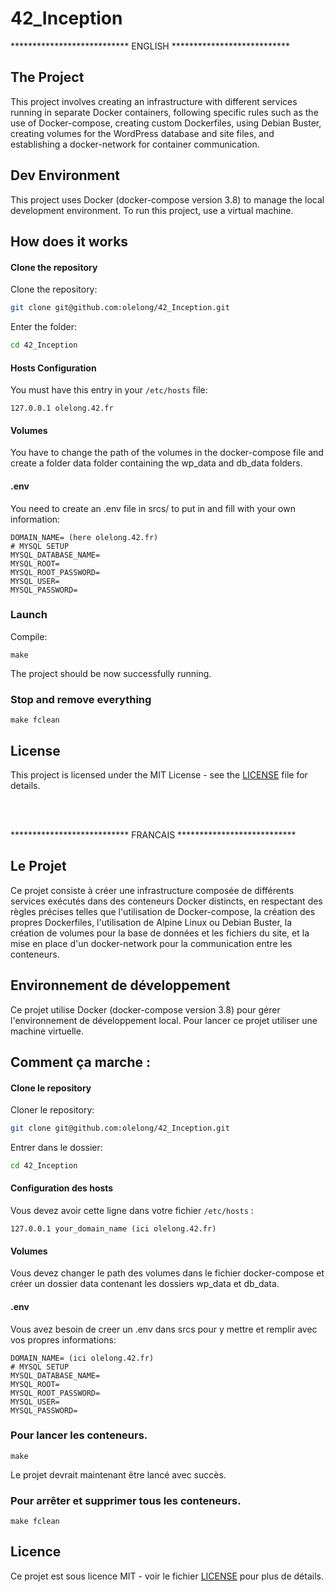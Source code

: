 # 42_Inception

<p align="left"> *************************** ENGLISH *************************** </p>

## The Project
This project involves creating an infrastructure with different services running in separate 
Docker containers, following specific rules such as the use of Docker-compose, creating custom 
Dockerfiles, using Debian Buster, creating volumes for the WordPress database 
and site files, and establishing a docker-network for container communication.

## Dev Environment

This project uses Docker (docker-compose version 3.8) to manage the local development environment.
To run this project, use a virtual machine.

## How does it works

#### Clone the repository

Clone the repository:
```bash 
git clone git@github.com:olelong/42_Inception.git
```

Enter the folder:
```bash
cd 42_Inception
```

#### Hosts Configuration

You must have this entry in your `/etc/hosts` file:

```
127.0.0.1 olelong.42.fr
```

#### Volumes

You have to change the path of the volumes in the docker-compose file and create a folder 
data folder containing the wp_data and db_data folders.

#### .env

You need to create an .env file in srcs/ to put in and fill with your own information:

```
DOMAIN_NAME= (here olelong.42.fr)
# MYSQL SETUP
MYSQL_DATABASE_NAME=
MYSQL_ROOT=
MYSQL_ROOT_PASSWORD=
MYSQL_USER=
MYSQL_PASSWORD=
```

### Launch

Compile:

```
make
```

The project should be now successfully running.


### Stop and remove everything

```
make fclean
```

## License

This project is licensed under the MIT License - see the [LICENSE](LICENSE) file for details.

</br></br>

<p align="left"> *************************** FRANCAIS *************************** </p>

## Le Projet

Ce projet consiste à créer une infrastructure composée de différents services exécutés dans des conteneurs 
Docker distincts, en respectant des règles précises telles que l'utilisation de Docker-compose, la création 
des propres Dockerfiles, l'utilisation de Alpine Linux ou Debian Buster, la création de volumes pour la base 
de données et les fichiers du site, et la mise en place d'un docker-network pour la communication entre les conteneurs.

## Environnement de développement

Ce projet utilise Docker (docker-compose version 3.8) pour gérer l'environnement de développement local.
Pour lancer ce projet utiliser une machine virtuelle.

## Comment ça marche : 

#### Clone le repository

Cloner le repository:
```bash 
git clone git@github.com:olelong/42_Inception.git
```

Entrer dans le dossier:
```bash
cd 42_Inception
```

#### Configuration des hosts 

Vous devez avoir cette ligne dans votre fichier `/etc/hosts` :

```
127.0.0.1 your_domain_name (ici olelong.42.fr)
```

#### Volumes

Vous devez changer le path des volumes dans le fichier docker-compose et créer un dossier 
data contenant les dossiers wp_data et db_data.

#### .env

Vous avez besoin de creer un .env dans srcs pour y mettre et remplir avec vos propres informations:

```
DOMAIN_NAME= (ici olelong.42.fr)
# MYSQL SETUP
MYSQL_DATABASE_NAME=
MYSQL_ROOT=
MYSQL_ROOT_PASSWORD=
MYSQL_USER=
MYSQL_PASSWORD=
```



### Pour lancer les conteneurs.

```
make
```

Le projet devrait maintenant être lancé avec succès.


### Pour arrêter et supprimer tous les conteneurs.

```
make fclean
```

## Licence

Ce projet est sous licence MIT - voir le fichier [LICENSE](LICENSE) pour plus de détails.
